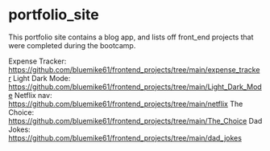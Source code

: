 ﻿# portfolio_site
 
 This portfolio site contains a blog app, and lists off front_end projects that were completed during the bootcamp.
 
 Expense Tracker: https://github.com/bluemike61/frontend_projects/tree/main/expense_tracker
 Light Dark Mode: https://github.com/bluemike61/frontend_projects/tree/main/Light_Dark_Mode
 Netflix nav: https://github.com/bluemike61/frontend_projects/tree/main/netflix
 The Choice: https://github.com/bluemike61/frontend_projects/tree/main/The_Choice
 Dad Jokes: https://github.com/bluemike61/frontend_projects/tree/main/dad_jokes
